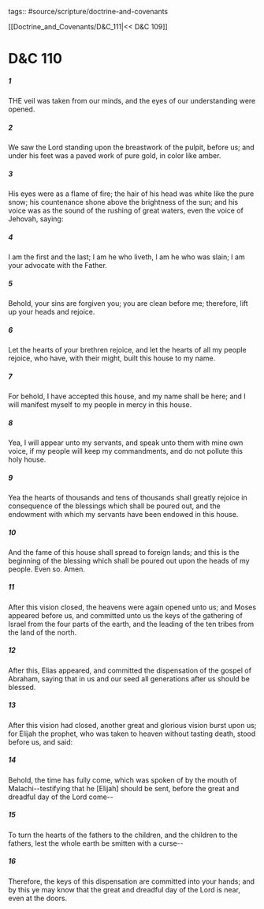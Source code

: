 tags:: #source/scripture/doctrine-and-covenants

[[Doctrine_and_Covenants/D&C_111|<< D&C 109]]

# D&C 110

##### 1

THE veil was taken from our minds, and the eyes of our understanding were opened.

##### 2

We saw the Lord standing upon the breastwork of the pulpit, before us; and under his feet was a paved work of pure gold, in color like amber.

##### 3

His eyes were as a flame of fire; the hair of his head was white like the pure snow; his countenance shone above the brightness of the sun; and his voice was as the sound of the rushing of great waters, even the voice of Jehovah, saying:

##### 4

I am the first and the last; I am he who liveth, I am he who was slain; I am your advocate with the Father.

##### 5

Behold, your sins are forgiven you; you are clean before me; therefore, lift up your heads and rejoice.

##### 6

Let the hearts of your brethren rejoice, and let the hearts of all my people rejoice, who have, with their might, built this house to my name.

##### 7

For behold, I have accepted this house, and my name shall be here; and I will manifest myself to my people in mercy in this house.

##### 8

Yea, I will appear unto my servants, and speak unto them with mine own voice, if my people will keep my commandments, and do not pollute this holy house.

##### 9

Yea the hearts of thousands and tens of thousands shall greatly rejoice in consequence of the blessings which shall be poured out, and the endowment with which my servants have been endowed in this house.

##### 10

And the fame of this house shall spread to foreign lands; and this is the beginning of the blessing which shall be poured out upon the heads of my people. Even so. Amen.

##### 11

After this vision closed, the heavens were again opened unto us; and Moses appeared before us, and committed unto us the keys of the gathering of Israel from the four parts of the earth, and the leading of the ten tribes from the land of the north.

##### 12

After this, Elias appeared, and committed the dispensation of the gospel of Abraham, saying that in us and our seed all generations after us should be blessed.

##### 13

After this vision had closed, another great and glorious vision burst upon us; for Elijah the prophet, who was taken to heaven without tasting death, stood before us, and said:

##### 14

Behold, the time has fully come, which was spoken of by the mouth of Malachi--testifying that he [Elijah] should be sent, before the great and dreadful day of the Lord come--

##### 15

To turn the hearts of the fathers to the children, and the children to the fathers, lest the whole earth be smitten with a curse--

##### 16

Therefore, the keys of this dispensation are committed into your hands; and by this ye may know that the great and dreadful day of the Lord is near, even at the doors.
